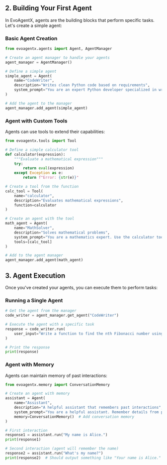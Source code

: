 ## 2. Building Your First Agent

In EvoAgentX, agents are the building blocks that perform specific tasks. Let's create a simple agent:

### Basic Agent Creation

```python
from evoagentx.agents import Agent, AgentManager

# Create an agent manager to handle your agents
agent_manager = AgentManager()

# Define a simple agent
simple_agent = Agent(
    name="CodeWriter",
    description="Writes clean Python code based on requirements",
    system_prompt="You are an expert Python developer specialized in writing clean, efficient code. Respond only with code and brief explanations when necessary."
)

# Add the agent to the manager
agent_manager.add_agent(simple_agent)
```

### Agent with Custom Tools

Agents can use tools to extend their capabilities:

```python
from evoagentx.tools import Tool

# Define a simple calculator tool
def calculator(expression):
    """Evaluate a mathematical expression"""
    try:
        return eval(expression)
    except Exception as e:
        return f"Error: {str(e)}"

# Create a tool from the function
calc_tool = Tool(
    name="calculator",
    description="Evaluates mathematical expressions",
    function=calculator
)

# Create an agent with the tool
math_agent = Agent(
    name="MathSolver",
    description="Solves mathematical problems",
    system_prompt="You are a mathematics expert. Use the calculator tool to solve math problems.",
    tools=[calc_tool]
)

# Add to the agent manager
agent_manager.add_agent(math_agent)
```

## 3. Agent Execution

Once you've created your agents, you can execute them to perform tasks:

### Running a Single Agent

```python
# Get the agent from the manager
code_writer = agent_manager.get_agent("CodeWriter")

# Execute the agent with a specific task
response = code_writer.run(
    user_input="Write a function to find the nth Fibonacci number using dynamic programming."
)

# Print the response
print(response)
```

### Agent with Memory

Agents can maintain memory of past interactions:

```python
from evoagentx.memory import ConversationMemory

# Create an agent with memory
assistant = Agent(
    name="Assistant",
    description="A helpful assistant that remembers past interactions",
    system_prompt="You are a helpful assistant. Remember details from previous interactions.",
    memory=ConversationMemory()  # Add conversation memory
)

# First interaction
response1 = assistant.run("My name is Alice.")
print(response1)

# Second interaction (agent will remember the name)
response2 = assistant.run("What's my name?")
print(response2)  # Should output something like "Your name is Alice."
```
